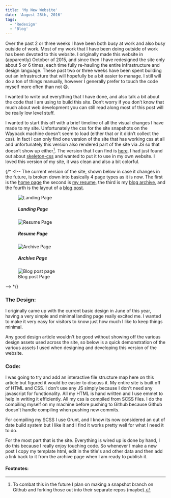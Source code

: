 ```yaml
---
title: 'My New Website'
date: 'August 28th, 2016'
tags:
  - 'Redesign'
  - 'Blog'
---
```


Over the past 2 or three weeks I have been both busy at work and also busy
outside of work. Most of my work that I have been doing outside of work has been
devoted to this website. I originally made this website in (apparently) October
of 2015, and since then I have redesigned the site only about 5 or 6 times, each
time fully re-hauling the entire infrastructure and design language. These past
two or three weeks have been spent building out an infrastructure that will
hopefully be a bit easier to manage. I still will do a ton of things manually,
however I generally prefer to touch the code myself more often than not 😄.

I wanted to write out everything that I have done, and also talk a bit about the
code that I am using to build this site. Don’t worry if you don’t know that much
about web development you can still read along most of this post will be really
low level stuff.

I wanted to start this off with a brief timeline of all the visual changes I
have made to my site. Unfortunately the css for the site snapshots on the
Wayback machine doesn’t seem to load (either that or it didn’t collect the css).
In fact I can only find one version of the site that has working css at all and
unfortunately this version also rendered part of the site via JS so that doesn’t
show up either[^1]. The version that I can find is
[here](http://web.archive.org/web/20160111084107/http://matthamlin.me/). I had
just found out about <a href="//getskeleton.com">skeleton-css</a> and wanted to
put it to use in my own website. I loved this version of my site, it was clean
and also a bit colorful.

{/* <!-- The current version of the site, shown below in case it changes in the
future, is broken down into basically 4 page types as it is now. The first is
the <a href="#image1" class="link">home page</a> the second is
<a href="#image2" class="link">my resume</a>, the third is my
<a href="#image3" class="link">blog archive</a>, and the fourth is the layout of
a <a href="#image4" class="link">blog post</a>.

<figure class="figure" id="image1">
  <img src="../../../../../static/images/posts/landing.png" alt="Landing Page" class="img" />
  <figcaption class="horizontal--center">
      <h5>Landing Page</h5>
  </figcaption>
</figure>
<figure class="figure" id="image2">
  <img src="../../../../../static/images/posts/resume.png" alt="Resume Page" class="img" />
  <figcaption class="horizontal--center">
      <h5>Resume Page</h5>
  </figcaption>
</figure>
<figure class="figure" id="image3">
  <img src="../../../../../static/images/posts/archive.png" alt="Archive Page" class="img" />
  <figcaption class="horizontal--center">
      <h5>Archive Page</h5>
  </figcaption>
</figure>
<figure class="figure" id="image4">
  <img src="../../../../../static/images/posts/post.png" alt="Blog post page" class="img" />
  <figcaption class="horizontal--center">
      Blog post Page
  </figcaption>
</figure> --> */}

### The Design:

I originally came up with the current basic design in June of this year, having
a very simple and minimal landing page really excited me. I wanted to make it
very easy for visitors to know just how much I like to keep things minimal.

Any good design article wouldn't be good without showing off the various design
assets used across the site, so below is a quick demonstration of the various
assets I used when designing and developing this version of the website.

### Code:

I was going to try and add an interactive file structure map here on this
article but figured it would be easier to discuss it. My entire site is built
off of HTML and CSS. I don't use any JS simply because I don't need any
javascript for functionality. All my HTML is hand written and I use emmet to
help in writing it efficiently. All my css is compiled from SCSS files. I do the
compiling myself on my machine before pushing to Github because Github doesn't
handle compiling when pushing new commits.

For compiling my SCSS I use Grunt, and I know its now considered an out of date
build system but I like it and I find it works pretty well for what I need it to
do.

For the most part that is the site. Everything is wired up is done by hand, I do
this because I really enjoy touching code. So whenever I make a new post I copy
my template html, edit in the title's and other data and then add a link back to
it from the archive page when I am ready to publish it.

#### Footnotes:

[^1]:
    To combat this in the future I plan on making a snapshot branch on Github
    and forking those out into their separate repos (maybe).
